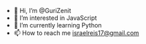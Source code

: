 - 👋 Hi, I’m @GuriZenit
- 👀 I’m interested in JavaScript
- 🌱 I’m currently learning Python
- 📫 How to reach me israelreis17@gmail.com

<!---
GuriZenit/GuriZenit is a ✨ special ✨ repository because its `README.md` (this file) appears on your GitHub profile.
You can click the Preview link to take a look at your changes.
--->
